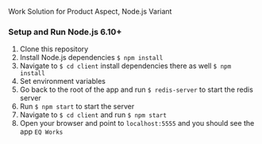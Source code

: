 Work Solution for Product Aspect, Node.js Variant

### Setup and Run Node.js 6.10+

1. Clone this repository
2. Install Node.js dependencies `$ npm install`
3. Navigate to `$ cd client` install dependencies there as well `$ npm install`
4. Set environment variables
5. Go back to the root of the app and run `$ redis-server` to start the redis server
6. Run `$ npm start` to start the server
7. Navigate to `$ cd client` and run `$ npm start`
8. Open your browser and point to `localhost:5555` and you should see the app `EQ Works`

